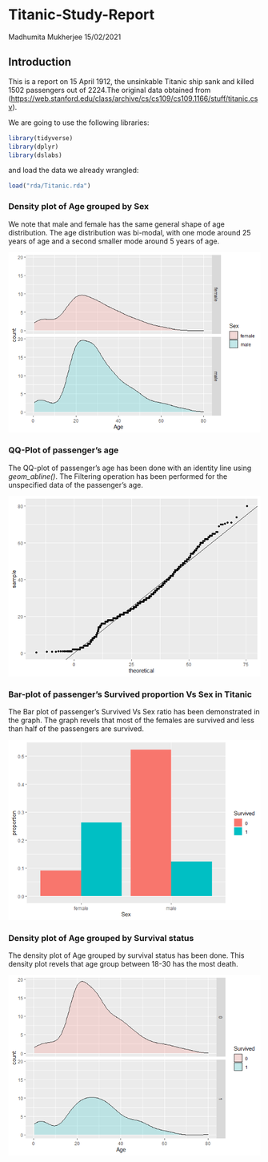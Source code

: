 Titanic-Study-Report
================
Madhumita Mukherjee
15/02/2021

## Introduction

This is a report on 15 April 1912, the unsinkable Titanic ship sank and
killed 1502 passengers out of 2224.The original data obtained from
(<https://web.stanford.edu/class/archive/cs/cs109/cs109.1166/stuff/titanic.csv>).

We are going to use the following libraries:

``` r
library(tidyverse)
library(dplyr)
library(dslabs)
```

and load the data we already wrangled:

``` r
load("rda/Titanic.rda")
```

### Density plot of Age grouped by Sex

We note that male and female has the same general shape of age
distribution. The age distribution was bi-modal, with one mode around 25
years of age and a second smaller mode around 5 years of age.

![](Report_files/figure-gfm/Density-plot-Age-grouped-sex-1.png)<!-- -->

### QQ-Plot of passenger’s age

The QQ-plot of passenger’s age has been done with an identity line using
*geom\_abline()*. The Filtering operation has been performed for the
unspecified data of the passenger’s age.

![](Report_files/figure-gfm/QQ-plot%20of%20age-1.png)<!-- -->

### Bar-plot of passenger’s Survived proportion Vs Sex in Titanic

The Bar plot of passenger’s Survived Vs Sex ratio has been demonstrated
in the graph. The graph revels that most of the females are survived and
less than half of the passengers are survived.

![](Report_files/figure-gfm/Bar-plot-1.png)<!-- -->

### Density plot of Age grouped by Survival status

The density plot of Age grouped by survival status has been done. This
density plot revels that age group between 18-30 has the most death.

![](Report_files/figure-gfm/Density-plot-1.png)<!-- -->
